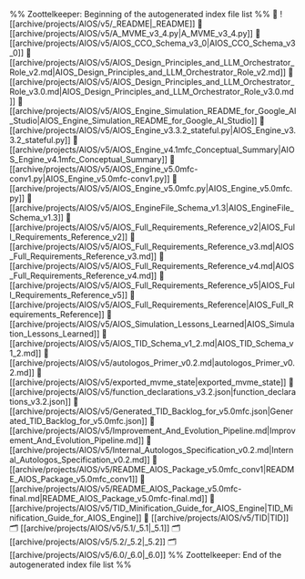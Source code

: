 %% Zoottelkeeper: Beginning of the autogenerated index file list  %%
📄 ![[archive/projects/AIOS/v5/_README|_README]]
📄 [[archive/projects/AIOS/v5/A_MVME_v3_4.py|A_MVME_v3_4.py]]
📄 [[archive/projects/AIOS/v5/AIOS_CCO_Schema_v3_0|AIOS_CCO_Schema_v3_0]]
📄 [[archive/projects/AIOS/v5/AIOS_Design_Principles_and_LLM_Orchestrator_Role_v2.md|AIOS_Design_Principles_and_LLM_Orchestrator_Role_v2.md]]
📄 [[archive/projects/AIOS/v5/AIOS_Design_Principles_and_LLM_Orchestrator_Role_v3.0.md|AIOS_Design_Principles_and_LLM_Orchestrator_Role_v3.0.md]]
📄 [[archive/projects/AIOS/v5/AIOS_Engine_Simulation_README_for_Google_AI_Studio|AIOS_Engine_Simulation_README_for_Google_AI_Studio]]
📄 [[archive/projects/AIOS/v5/AIOS_Engine_v3.3.2_stateful.py|AIOS_Engine_v3.3.2_stateful.py]]
📄 [[archive/projects/AIOS/v5/AIOS_Engine_v4.1mfc_Conceptual_Summary|AIOS_Engine_v4.1mfc_Conceptual_Summary]]
📄 [[archive/projects/AIOS/v5/AIOS_Engine_v5.0mfc-conv1.py|AIOS_Engine_v5.0mfc-conv1.py]]
📄 [[archive/projects/AIOS/v5/AIOS_Engine_v5.0mfc.py|AIOS_Engine_v5.0mfc.py]]
📄 [[archive/projects/AIOS/v5/AIOS_EngineFile_Schema_v1.3|AIOS_EngineFile_Schema_v1.3]]
📄 [[archive/projects/AIOS/v5/AIOS_Full_Requirements_Reference_v2|AIOS_Full_Requirements_Reference_v2]]
📄 [[archive/projects/AIOS/v5/AIOS_Full_Requirements_Reference_v3.md|AIOS_Full_Requirements_Reference_v3.md]]
📄 [[archive/projects/AIOS/v5/AIOS_Full_Requirements_Reference_v4.md|AIOS_Full_Requirements_Reference_v4.md]]
📄 [[archive/projects/AIOS/v5/AIOS_Full_Requirements_Reference_v5|AIOS_Full_Requirements_Reference_v5]]
📄 [[archive/projects/AIOS/v5/AIOS_Full_Requirements_Reference|AIOS_Full_Requirements_Reference]]
📄 [[archive/projects/AIOS/v5/AIOS_Simulation_Lessons_Learned|AIOS_Simulation_Lessons_Learned]]
📄 [[archive/projects/AIOS/v5/AIOS_TID_Schema_v1_2.md|AIOS_TID_Schema_v1_2.md]]
📄 [[archive/projects/AIOS/v5/autologos_Primer_v0.2.md|autologos_Primer_v0.2.md]]
📄 [[archive/projects/AIOS/v5/exported_mvme_state|exported_mvme_state]]
📄 [[archive/projects/AIOS/v5/function_declarations_v3.2.json|function_declarations_v3.2.json]]
📄 [[archive/projects/AIOS/v5/Generated_TID_Backlog_for_v5.0mfc.json|Generated_TID_Backlog_for_v5.0mfc.json]]
📄 [[archive/projects/AIOS/v5/Improvement_And_Evolution_Pipeline.md|Improvement_And_Evolution_Pipeline.md]]
📄 [[archive/projects/AIOS/v5/Internal_Autologos_Specification_v0.2.md|Internal_Autologos_Specification_v0.2.md]]
📄 [[archive/projects/AIOS/v5/README_AIOS_Package_v5.0mfc_conv1|README_AIOS_Package_v5.0mfc_conv1]]
📄 [[archive/projects/AIOS/v5/README_AIOS_Package_v5.0mfc-final.md|README_AIOS_Package_v5.0mfc-final.md]]
📄 [[archive/projects/AIOS/v5/TID_Minification_Guide_for_AIOS_Engine|TID_Minification_Guide_for_AIOS_Engine]]
📄 [[archive/projects/AIOS/v5/TID|TID]]
🗂️ [[archive/projects/AIOS/v5/5.1/_5.1|_5.1]]
🗂️ [[archive/projects/AIOS/v5/5.2/_5.2|_5.2]]
🗂️ [[archive/projects/AIOS/v5/6.0/_6.0|_6.0]]
%% Zoottelkeeper: End of the autogenerated index file list  %%
